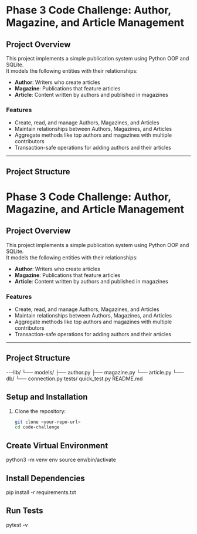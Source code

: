 # Phase 3 Code Challenge: Author, Magazine, and Article Management

## Project Overview

This project implements a simple publication system using Python OOP and SQLite.  
It models the following entities with their relationships:

- **Author**: Writers who create articles  
- **Magazine**: Publications that feature articles  
- **Article**: Content written by authors and published in magazines  

### Features

- Create, read, and manage Authors, Magazines, and Articles  
- Maintain relationships between Authors, Magazines, and Articles  
- Aggregate methods like top authors and magazines with multiple contributors  
- Transaction-safe operations for adding authors and their articles  

---

## Project Structure
# Phase 3 Code Challenge: Author, Magazine, and Article Management

## Project Overview

This project implements a simple publication system using Python OOP and SQLite.  
It models the following entities with their relationships:

- **Author**: Writers who create articles  
- **Magazine**: Publications that feature articles  
- **Article**: Content written by authors and published in magazines  

### Features

- Create, read, and manage Authors, Magazines, and Articles  
- Maintain relationships between Authors, Magazines, and Articles  
- Aggregate methods like top authors and magazines with multiple contributors  
- Transaction-safe operations for adding authors and their articles  

---

## Project Structure
---lib/
└── models/
├── author.py
├── magazine.py
└── article.py
└── db/
└── connection.py
tests/
quick_test.py
README.md

## Setup and Installation

1. Clone the repository:

   ```bash
   git clone <your-repo-url>
   cd code-challenge


## Create Virtual Environment
python3 -m venv env
source env/bin/activate  

## Install Dependencies
pip install -r requirements.txt

## Run Tests
pytest -v


